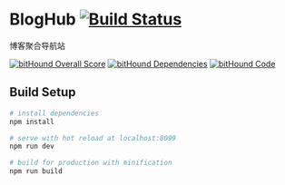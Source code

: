 # BlogHub  [![Build Status](https://travis-ci.org/ishidai/BlogHub.svg?branch=master)](https://travis-ci.org/ishidai/BlogHub)

博客聚合导航站

[![bitHound Overall Score](https://www.bithound.io/github/ishidai/BlogHub/badges/score.svg)](https://www.bithound.io/github/ishidai/BlogHub) [![bitHound Dependencies](https://www.bithound.io/github/ishidai/BlogHub/badges/dependencies.svg)](https://www.bithound.io/github/ishidai/BlogHub/master/dependencies/npm) [![bitHound Code](https://www.bithound.io/github/ishidai/BlogHub/badges/code.svg)](https://www.bithound.io/github/ishidai/BlogHub)

## Build Setup

``` bash
# install dependencies
npm install

# serve with hot reload at localhost:8099
npm run dev

# build for production with minification
npm run build
